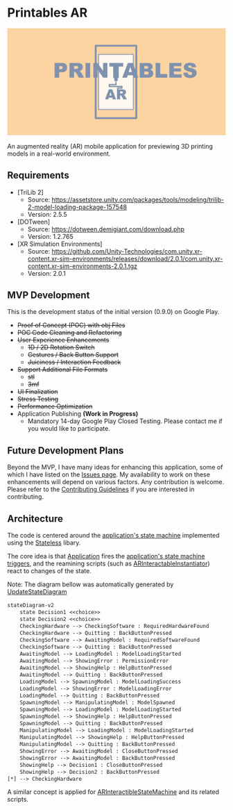 # Printables AR

![Printables AR Logo](docs/printables-ar-logo.png)

An augmented reality (AR) mobile application for previewing 3D printing models in a real-world environment.

## Requirements

- [TriLib 2]
    - Source: https://assetstore.unity.com/packages/tools/modeling/trilib-2-model-loading-package-157548
    - Version: 2.5.5
- [DOTween]
    - Source: https://dotween.demigiant.com/download.php
    - Version: 1.2.765
- [XR Simulation Environments]
    - Source: https://github.com/Unity-Technologies/com.unity.xr-content.xr-sim-environments/releases/download/2.0.1/com.unity.xr-content.xr-sim-environments-2.0.1.tgz
    - Version: 2.0.1

## MVP Development

This is the development status of the initial version (0.9.0) on Google Play.

- ~~Proof of Concept (POC) with obj Files~~
- ~~POC Code Cleaning and Refactoring~~
- ~~User Experience Enhancements~~
    - ~~1D / 2D Rotation Switch~~
    - ~~Gestures / Back Button Support~~
    - ~~Juiciness / Interaction Feedback~~
- ~~Support Additional File Formats~~
    - ~~stl~~
    - ~~3mf~~
- ~~UI Finalization~~
- ~~Stress Testing~~
- ~~Performance Optimization~~
- Application Publishing **(Work in Progress)**
	- Mandatory 14-day Google Play Closed Testing. Please contact me if you would like to participate.

## Future Development Plans

Beyond the MVP, I have many ideas for enhancing this application, some of which I have listed on the [Issues page](https://github.com/tool-buddy/printables-ar/issues). My availability to work on these enhancements will depend on various factors. Any contribution is welcome. Please refer to the [Contributing Guidelines](CONTRIBUTING.md) if you are interested in contributing.


## Architecture

The code is centered around the [application's state machine](Assets/PrintablesAR/Scripts/Application/ApplicationStateMachine.cs) implemented using the [Stateless](https://github.com/dotnet-state-machine/stateless) libary.

The core idea is that [Application](Assets/PrintablesAR/Scripts/Application/Application.cs) fires the [application's state machine triggers](Assets/PrintablesAR/Scripts/Application/ApplicationStateMachine.Trigger.cs), and the reamining scripts (such as [ARInteractableInstantiator](Assets/PrintablesAR/Scripts/ARInteraction/ARInteractableInstantiator.cs)) react to changes of the state.

Note: The diagram bellow was automatically generated by [UpdateStateDiagram](./Tools/)
```mermaid
stateDiagram-v2
	state Decision1 <<choice>>
	state Decision2 <<choice>>
	CheckingHardware --> CheckingSoftware : RequiredHardwareFound
	CheckingHardware --> Quitting : BackButtonPressed
	CheckingSoftware --> AwaitingModel : RequiredSoftwareFound
	CheckingSoftware --> Quitting : BackButtonPressed
	AwaitingModel --> LoadingModel : ModelLoadingStarted
	AwaitingModel --> ShowingError : PermissionError
	AwaitingModel --> ShowingHelp : HelpButtonPressed
	AwaitingModel --> Quitting : BackButtonPressed
	LoadingModel --> SpawningModel : ModelLoadingSuccess
	LoadingModel --> ShowingError : ModelLoadingError
	LoadingModel --> Quitting : BackButtonPressed
	SpawningModel --> ManipulatingModel : ModelSpawned
	SpawningModel --> LoadingModel : ModelLoadingStarted
	SpawningModel --> ShowingHelp : HelpButtonPressed
	SpawningModel --> Quitting : BackButtonPressed
	ManipulatingModel --> LoadingModel : ModelLoadingStarted
	ManipulatingModel --> ShowingHelp : HelpButtonPressed
	ManipulatingModel --> Quitting : BackButtonPressed
	ShowingError --> AwaitingModel : CloseButtonPressed
	ShowingError --> AwaitingModel : BackButtonPressed
	ShowingHelp --> Decision1 : CloseButtonPressed
	ShowingHelp --> Decision2 : BackButtonPressed
[*] --> CheckingHardware
```
A similar concept is applied for [ARInteractibleStateMachine](Assets/PrintablesAR/Scripts/ARInteraction/ARInteractibleStateMachine.cs) and its related scripts.